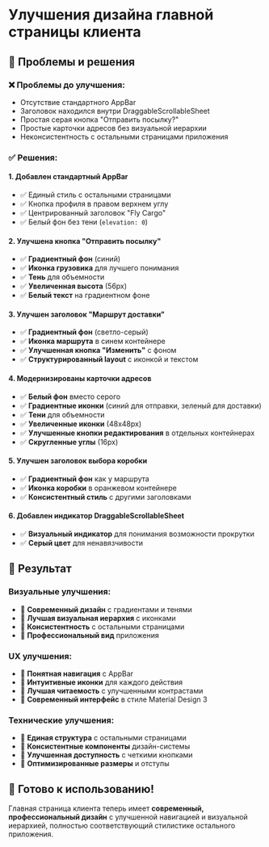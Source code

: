 # Улучшения дизайна главной страницы клиента

## 🎨 Проблемы и решения

### ❌ **Проблемы до улучшения:**
- Отсутствие стандартного AppBar
- Заголовок находился внутри DraggableScrollableSheet
- Простая серая кнопка "Отправить посылку?"
- Простые карточки адресов без визуальной иерархии
- Неконсистентность с остальными страницами приложения

### ✅ **Решения:**

#### 1. **Добавлен стандартный AppBar**
- ✅ Единый стиль с остальными страницами
- ✅ Кнопка профиля в правом верхнем углу
- ✅ Центрированный заголовок "Fly Cargo"
- ✅ Белый фон без тени (`elevation: 0`)

#### 2. **Улучшена кнопка "Отправить посылку"**
- ✅ **Градиентный фон** (синий)
- ✅ **Иконка грузовика** для лучшего понимания
- ✅ **Тень** для объемности
- ✅ **Увеличенная высота** (56px)
- ✅ **Белый текст** на градиентном фоне

#### 3. **Улучшен заголовок "Маршрут доставки"**
- ✅ **Градиентный фон** (светло-серый)
- ✅ **Иконка маршрута** в синем контейнере
- ✅ **Улучшенная кнопка "Изменить"** с фоном
- ✅ **Структурированный layout** с иконкой и текстом

#### 4. **Модернизированы карточки адресов**
- ✅ **Белый фон** вместо серого
- ✅ **Градиентные иконки** (синий для отправки, зеленый для доставки)
- ✅ **Тени** для объемности
- ✅ **Увеличенные иконки** (48x48px)
- ✅ **Улучшенные кнопки редактирования** в отдельных контейнерах
- ✅ **Скругленные углы** (16px)

#### 5. **Улучшен заголовок выбора коробки**
- ✅ **Градиентный фон** как у маршрута
- ✅ **Иконка коробки** в оранжевом контейнере
- ✅ **Консистентный стиль** с другими заголовками

#### 6. **Добавлен индикатор DraggableScrollableSheet**
- ✅ **Визуальный индикатор** для понимания возможности прокрутки
- ✅ **Серый цвет** для ненавязчивости

## 🎯 Результат

### **Визуальные улучшения:**
- 🎨 **Современный дизайн** с градиентами и тенями
- 🎯 **Лучшая визуальная иерархия** с иконками
- 🎨 **Консистентность** с остальными страницами
- 🎯 **Профессиональный вид** приложения

### **UX улучшения:**
- 🚀 **Понятная навигация** с AppBar
- 🎯 **Интуитивные иконки** для каждого действия
- 🎨 **Лучшая читаемость** с улучшенными контрастами
- 🚀 **Современный интерфейс** в стиле Material Design 3

### **Технические улучшения:**
- 🔧 **Единая структура** с остальными страницами
- 🎨 **Консистентные компоненты** дизайн-системы
- 🔧 **Улучшенная доступность** с четкими кнопками
- 🎨 **Оптимизированные размеры** и отступы

## 🚀 Готово к использованию!

Главная страница клиента теперь имеет **современный, профессиональный дизайн** с улучшенной навигацией и визуальной иерархией, полностью соответствующий стилистике остального приложения.
